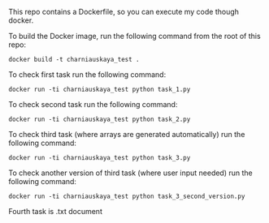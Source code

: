 This repo contains a Dockerfile, so you can execute my code though docker.

To build the Docker image, run the following command from the root of this repo:
```shell
docker build -t charniauskaya_test .
```

To check first task run the following command: 
```shell
docker run -ti charniauskaya_test python task_1.py
```

To check second task run the following command: 
```shell
docker run -ti charniauskaya_test python task_2.py
```

To check third task (where arrays are generated automatically) run the following command: 
```shell
docker run -ti charniauskaya_test python task_3.py
```

To check another version of third task (where user input needed) run the following command: 
```shell
docker run -ti charniauskaya_test python task_3_second_version.py
```

Fourth task is .txt document
